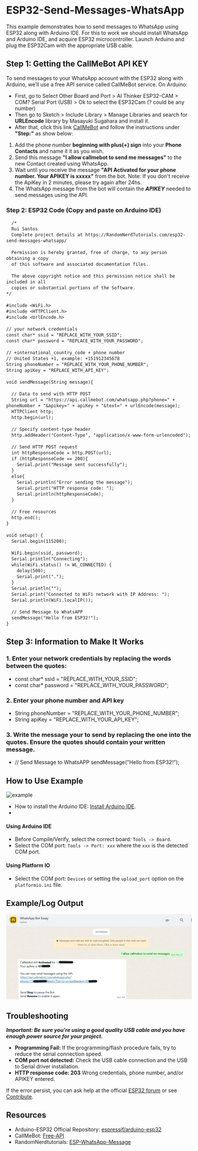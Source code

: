 # ESP32-Send-Messages-WhatsApp
This example demonstrates how to send messages to WhatsApp using ESP32 along with Arduino IDE. For this to work we should install WhatsApp and Arduino IDE, and acquire ESP32 microcontroller. Launch Arduino and plug the ESP32Cam with the appropriate USB cable.

## Step 1: Getting the CallMeBot API KEY
To send messages to your WhatsApp account with the ESP32 along with Arduino, we’ll use a free API service called CallMeBot service. On Arduino:
* First, go to Select Other Board and Port > AI Thinker ESP32-CAM > COM? Serial Port (USB) > Ok to select the ESP32Cam (? could be any number)
* Then go to Sketch > Include Library > Manage Libraries and search for **URLEncode** library by Masayuki Sugahara and install it.
* After that, click this link [CallMeBot](https://www.callmebot.com/blog/free-api-whatsapp-messages/) and follow the instructions under **"Step:"** as show below:
1. Add the phone number **beginning with plus(+) sign** into your **Phone Contacts** and name it it as you wish.
2. Send this message **"I allow callmebot to send me messages"** to the new Contact created using WhatsApp.
3. Wait until you receive the message **"API Activated for your phone number. Your APIKEY is xxxxx"** from the bot.
Note: If you don't receive the ApiKey in 2 minutes, please try again after 24hs.
4. The WhatsApp message from the bot will contain the _**APIKEY**_ needed to send messages using the API.
### Step 2: ESP32 Code (Copy and paste on Arduino IDE)
```
  /* 
  Rui Santos
  Complete project details at https://RandomNerdTutorials.com/esp32-send-messages-whatsapp/
  
  Permission is hereby granted, free of charge, to any person obtaining a copy
  of this software and associated documentation files.
  
  The above copyright notice and this permission notice shall be included in all
  copies or substantial portions of the Software.
*/

#include <WiFi.h>    
#include <HTTPClient.h>
#include <UrlEncode.h>

// your network credentials
const char* ssid = "REPLACE_WITH_YOUR_SSID";
const char* password = "REPLACE_WITH_YOUR_PASSWORD";

// +international_country_code + phone number
// United States +1, example: +151912345678
String phoneNumber = "REPLACE_WITH_YOUR_PHONE_NUMBER";
String apiKey = "REPLACE_WITH_API_KEY";

void sendMessage(String message){

  // Data to send with HTTP POST
  String url = "https://api.callmebot.com/whatsapp.php?phone=" + phoneNumber + "&apikey=" + apiKey + "&text=" + urlEncode(message);    
  HTTPClient http;
  http.begin(url);

  // Specify content-type header
  http.addHeader("Content-Type", "application/x-www-form-urlencoded");
  
  // Send HTTP POST request
  int httpResponseCode = http.POST(url);
  if (httpResponseCode == 200){
    Serial.print("Message sent successfully");
  }
  else{
    Serial.println("Error sending the message");
    Serial.print("HTTP response code: ");
    Serial.println(httpResponseCode);
  }

  // Free resources
  http.end();
}

void setup() {
  Serial.begin(115200);

  WiFi.begin(ssid, password);
  Serial.println("Connecting");
  while(WiFi.status() != WL_CONNECTED) {
    delay(500);
    Serial.print(".");
  }
  Serial.println("");
  Serial.print("Connected to WiFi network with IP Address: ");
  Serial.println(WiFi.localIP());

  // Send Message to WhatsAPP
  sendMessage("Hello from ESP32!");
}
```
## Step 3: Information to Make It Works
### 1. Enter your network credentials by replacing the words between the quotes:
* const char* ssid = "REPLACE_WITH_YOUR_SSID";
* const char* password = "REPLACE_WITH_YOUR_PASSWORD";
### 2. Enter your phone number and API key
* String phoneNumber = "REPLACE_WITH_YOUR_PHONE_NUMBER";
* String apiKey = "REPLACE_WITH_YOUR_API_KEY";
### 3. Write the message your to send by replacing the one into the quotes. Ensure the quotes should contain your written message.
* // Send Message to WhatsAPP
  sendMessage("Hello from ESP32!");
## How to Use Example
![example]()
* How to install the Arduino IDE: [Install Arduino IDE](https://github.com/espressif/arduino-esp32/tree/master/docs/arduino-ide).
* 

#### Using Arduino IDE

* Before Compile/Verify, select the correct board: `Tools -> Board`.
* Select the COM port: `Tools -> Port: xxx` where the `xxx` is the detected COM port.

#### Using Platform IO

* Select the COM port: `Devices` or setting the `upload_port` option on the `platformio.ini` file.

## Example/Log Output

![Example](S_Wp.jpeg)

## Troubleshooting

***Important: Be sure you're using a good quality USB cable and you have enough power source for your project.***

* **Programming Fail:** If the programming/flash procedure fails, try to reduce the serial connection speed.
* **COM port not detected:** Check the USB cable connection and the USB to Serial driver installation.
* **HTTP response code: 203** Wrong credentials, phone number, and/or APIKEY entered.

If the error persist, you can ask help at the official [ESP32 forum](https://esp32.com) or see [Contribute](#contribute).

## Resources

* Arduino-ESP32 Official Repository: [espressif/arduino-esp32](https://github.com/espressif/arduino-esp32)
* CallMeBot: [Free-API](https://www.callmebot.com/blog/free-api-whatsapp-messages/)
* RandomNerdtutorials: [ESP-WhatsApp-Message](https://randomnerdtutorials.com/esp32-send-messages-whatsapp/)
